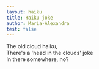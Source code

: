 ```yaml
---
layout: haiku
title: Haiku joke
author: Maria-Alexandra
test: false
---
```

The old cloud haiku, <br>
There's a 'head in the clouds' joke <br>
In there somewhere, no? <br>